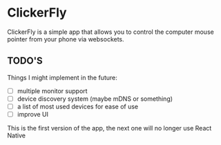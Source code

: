 # ClickerFly

ClickerFly is a simple app that allows you to control the computer mouse pointer from your phone via websockets.

## TODO'S

Things I might implement in the future:

- [ ] multiple monitor support
- [ ] device discovery system (maybe mDNS or something)
- [ ] a list of most used devices for ease of use
- [ ] improve UI

This is the first version of the app, the next one will no longer use React Native

